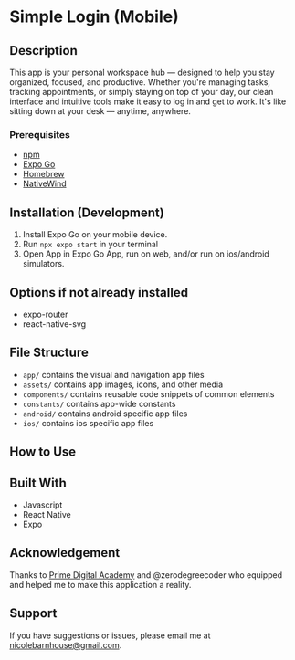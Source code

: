 # Simple Login (Mobile)

## Description

This app is your personal workspace hub — designed to help you stay organized, focused, and productive. Whether you're managing tasks, tracking appointments, or simply staying on top of your day, our clean interface and intuitive tools make it easy to log in and get to work. It's like sitting down at your desk — anytime, anywhere.

### Prerequisites

- [npm](https://www.npmjs.com)
- [Expo Go](https://expo.dev)
- [Homebrew](https://brew.sh)
- [NativeWind](https://www.nativewind.dev)

## Installation (Development)

1. Install Expo Go on your mobile device.
2. Run `npx expo start` in your terminal
3. Open App in Expo Go App, run on web, and/or run on ios/android simulators.

## Options if not already installed

- expo-router
- react-native-svg

## File Structure

- `app/` contains the visual and navigation app files
- `assets/` contains app images, icons, and other media
- `components/` contains reusable code snippets of common elements
- `constants/` contains app-wide constants
- `android/` contains android specific app files
- `ios/` contains ios specific app files

## How to Use

## Built With

- Javascript
- React Native
- Expo

## Acknowledgement

Thanks to [Prime Digital Academy](www.primeacademy.io) and @zerodegreecoder who equipped and helped me to make this application a reality.

## Support

If you have suggestions or issues, please email me at [nicolebarnhouse@gmail.com](mailto:nicolebarnhouse@gmail.com).
